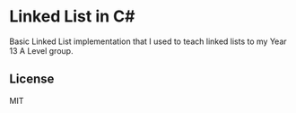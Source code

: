 # Linked List in C#

Basic Linked List implementation that I used to teach linked lists to my Year 13 A Level group.

## License

MIT
